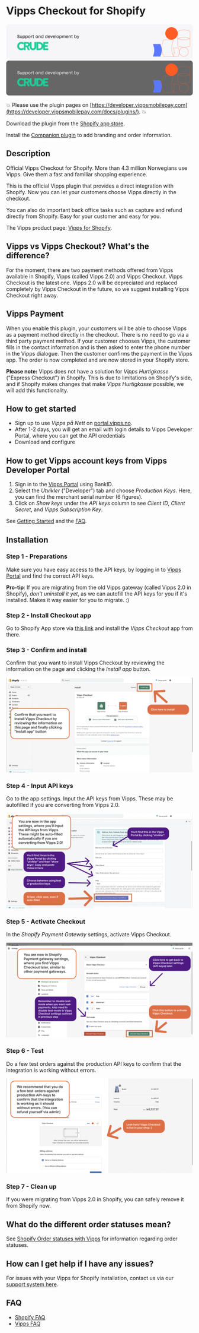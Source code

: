 <!-- START_METADATA
---
title: Vipps Checkout for Shopify
sidebar_position: 1
pagination_next: null
pagination_prev: null
---
END_METADATA -->

# Vipps Checkout for Shopify

[![Support and development by Crude ](./docs/images/crude.svg#gh-light-mode-only)![Support and development by Crude](./docs/images/crude_dark.svg#gh-dark-mode-only)](https://crude.no/)


<!-- START_COMMENT -->
💥 Please use the plugin pages on [https://developer.vippsmobilepay.com](https://developer.vippsmobilepay.com/docs/plugins/). 💥
<!-- END_COMMENT -->

Download the plugin from the [Shopify app store](https://apps.shopify.com/vipps-checkout).

Install the [Companion plugin](https://developer.vippsmobilepay.com/docs/plugins-ext/shopify-companion/) to add branding and order information.

## Description

Official Vipps Checkout for Shopify. More than 4.3 million Norwegians use Vipps. Give them a fast and familiar shopping experience.

This is the official Vipps plugin that provides a direct integration with Shopify. Now you can let your customers choose Vipps directly in the checkout.

You can also do important back office tasks such as capture and refund directly from Shopify. Easy for your customer and easy for you.

The Vipps product page: [Vipps for Shopify](https://www.vipps.no/produkter-og-tjenester/bedrift/ta-betalt-paa-nett/ta-betalt-paa-nett/shopify/).

## Vipps vs Vipps Checkout? What's the difference?

For the moment, there are two payment methods offered from Vipps available in Shopify, Vipps (called Vipps 2.0) and Vipps Checkout. Vipps Checkout is the latest one. Vipps 2.0 will be depreciated and replaced completely by Vipps Checkout in the future, so we suggest installing Vipps Checkout right away.

## Vipps Payment

When you enable this plugin, your customers will be able to choose Vipps as a payment method directly in the checkout. There is no need to go via a third party payment method. If your customer chooses Vipps, the customer fills in the contact information and is then asked to enter the phone number in the Vipps dialogue. Then the customer confirms the payment in the Vipps app. The order is now completed and are now stored in your Shopify store.

**Please note:** Vipps does not have a solution for *Vipps Hurtigkasse* ("Express Checkout") in Shopify.
This is due to limitations on Shopify's side, and if Shopify makes changes that
make *Vipps Hurtigkasse* possible, we will add this functionality.

## How to get started

- Sign up to use *Vipps på Nett* on [portal.vipps.no](https://portal.vipps.no/login).
- After 1-2 days, you will get an email with login details to Vipps Developer Portal, where you can get the API credentials
- Download and configure

## How to get Vipps account keys from Vipps Developer Portal

1. Sign in to the [Vipps Portal](https://portal.vipps.no/) using BankID.
2. Select the *Utvikler* ("Developer") tab and choose *Production Keys*. Here, you can find the merchant serial number (6 figures).
3. Click on *Show keys* under the *API keys* column to see *Client ID*, *Client Secret*, and *Vipps Subscription Key*.

See [Getting Started](https://developer.vippsmobilepay.com/docs/getting-started/) and the [FAQ](https://developer.vippsmobilepay.com/docs/faqs/).

## Installation

### Step 1 - Preparations

Make sure you have easy access to the API keys, by logging in to [Vipps Portal](https://portal.vipps.no/) and find the correct API keys.

**Pro-tip**: If you are migrating from the old Vipps gateway (called Vipps 2.0 in Shopify), *don't uninstall it yet*, as we can autofill the API keys for you if it's installed. Makes it way easier for you to migrate. :)

### Step 2 - Install Checkout app

Go to Shopify App store via [this link](https://apps.shopify.com/vipps-checkout?locale=nb) and install the *Vipps Checkout* app from there.

### Step 3 - Confirm and install

Confirm that you want to install Vipps Checkout by reviewing the information on the page and clicking the *Install app* button.

![Step 3](./docs/images/vipps-checkout-step-2.png)

### Step 4 - Input API keys

Go to the app settings. Input the API keys from Vipps.
These may be autofilled if you are converting from Vipps 2.0.

![Step 4](./docs/images/vipps-checkout-step-3.png)

### Step 5 - Activate Checkout

In the *Shopify Payment Gateway* settings, activate Vipps Checkout.

![Step 5](./docs/images/vipps-checkout-step-4.png)

### Step 6 - Test

Do a few test orders against the production API keys to confirm that the integration is working without errors.

![Step 6](./docs/images/vipps-checkout-step-5.png)

### Step 7 - Clean up

If you were migrating from Vipps 2.0 in Shopify, you can safely remove it from Shopify now.

## What do the different order statuses mean?

See [Shopify Order statuses with Vipps](https://developer.vippsmobilepay.com/docs/plugins-ext/shopify/shopify-faq/#what-do-the-different-order-statuses-in-shopify-mean-when-combined-with-vipps) for information regarding order statuses.

## How can I get help if I have any issues?

For issues with your Vipps for Shopify installation, contact us via our [support system here](https://vipps-shopify.atlassian.net/servicedesk/customer/portal/3).

## FAQ

* [Shopify FAQ](https://developer.vippsmobilepay.com/docs/plugins-ext/shopify/shopify-faq/)
* [Vipps FAQ](https://developer.vippsmobilepay.com/docs/faqs/)
